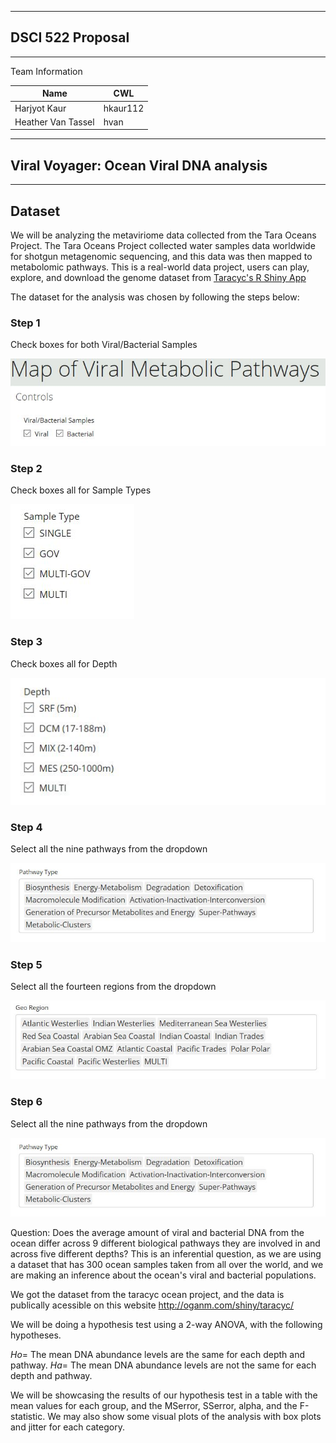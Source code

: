 -----------------------------------------------------------------------------------
## DSCI 522 Proposal
-----------------------------------------------------------------------------------

Team Information

| Name | CWL |
|---|---|
| Harjyot Kaur | hkaur112 |
| Heather Van Tassel | hvan |

-----------------------------------------------------------------------------------
## Viral Voyager: Ocean Viral DNA analysis
-----------------------------------------------------------------------------------

## Dataset 
We will be analyzing the metaviriome data collected from the Tara Oceans Project. The Tara Oceans Project collected water samples data worldwide for shotgun metagenomic sequencing, and this data was then mapped to metabolomic pathways. This is a real-world data project, users can play, explore, and download the genome dataset from [Taracyc's R Shiny App](http://oganm.com/shiny/taracyc/)

The dataset for the analysis was chosen by following the steps below:

### Step 1

Check boxes for both Viral/Bacterial Samples

![](/Data/Proposal_Data_Download_Steps_Images/Step_1.JPG)


### Step 2

Check boxes all for Sample Types

![](/Data/Proposal_Data_Download_Steps_Images/Step_2.JPG)


### Step 3

Check boxes all for Depth 

![](/Data/Proposal_Data_Download_Steps_Images/Step_3.JPG)


### Step 4

Select all the nine pathways from the dropdown

![](/Data/Proposal_Data_Download_Steps_Images/Step_4.JPG)


### Step 5

Select all the fourteen regions from the dropdown

![](/Data/Proposal_Data_Download_Steps_Images/Step_5.JPG)

### Step 6

Select all the nine pathways from the dropdown

![](/Data/Proposal_Data_Download_Steps_Images/Step_4.JPG)


Question: Does the average amount of viral and bacterial DNA from the ocean differ across 9 different biological pathways they are involved in and across five different depths?
This is an inferential question, as we are using a dataset that has 300 ocean samples taken from all over the world, and we are making an inference about the ocean's viral and bacterial populations.


We got the dataset from the taracyc ocean project, and the data is publically acessible on this website http://oganm.com/shiny/taracyc/

We will be doing a hypothesis test using a 2-way ANOVA, with the following hypotheses.

$Ho=$ The mean DNA abundance levels are the same for each depth and pathway.
$Ha=$  The mean DNA abundance levels are not the same for each depth and pathway.

We will be showcasing the results of our hypothesis test in a table with the mean values for each group, and the MSerror, SSerror, alpha, and the F-statistic. We may also show some visual plots of the analysis with box plots and jitter for each category.


